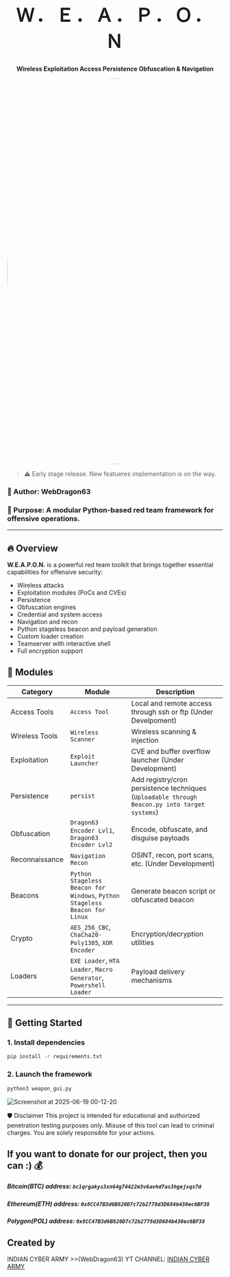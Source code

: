 <h1 align="center" style="font-size:3em; letter-spacing:0.1em;">
    Ｗ．Ｅ．Ａ．Ｐ．Ｏ．Ｎ
</h1>
<p align="center"><strong>Wireless Exploitation Access Persistence Obfuscation & Navigation</strong></p>

<p align="center">
  <img src="https://github.com/user-attachments/assets/3a0dda7e-60fb-4c95-93c5-9dd5e0048db0"
       alt="Circular logo"
       width="900"
       style="border-radius:50%;">
</p>

> :warning: Early stage release. New featueres implementation is on the way.

### 👤 Author: WebDragon63  
### 🎯 Purpose: A modular Python-based red team framework for offensive operations.

---

## 🔥 Overview

**W.E.A.P.O.N.** is a powerful red team toolkit that brings together essential capabilities for offensive security:
- Wireless attacks
- Exploitation modules (PoCs and CVEs)
- Persistence
- Obfuscation engines
- Credential and system access
- Navigation and recon
- Python stageless beacon and payload generation
- Custom loader creation
- Teamserver with interactive shell
- Full encryption support



## 🧠 Modules

| Category      | Module     | Description                                 |
|---------------|------------------|---------------------------------------------|
| Access Tools       | `Access Tool`         | Local and remote access through ssh or ftp (Under Develpoment)  |
| Wireless Tools     | `Wireless Scanner`       | Wireless scanning & injection               |
| Exploitation  | `Exploit Launcher`        | CVE and buffer overflow launcher (Under Development)           |
| Persistence   | `persist`        | Add registry/cron persistence techniques (`Uploadable through Beacon.py into target systems`)    |
| Obfuscation   | `Dragon63 Encoder Lvl1`, `Dragon63 Encoder Lvl2`      | Encode, obfuscate, and disguise payloads    |
| Reconnaissance    | `Navigation Recon`     | OSINT, recon, port scans, etc. (Under Development)             |
| Beacons        | `Python Stageless Beacon for Windows`, `Python Stageless Beacon for Linux`        | Generate beacon script or obfuscated beacon |
| Crypto        | `AES_256_CBC`, `ChaCha20-Poly1305`, `XOR Encoder` | Encryption/decryption utilities |
| Loaders       | `EXE Loader`, `HTA Loader`, `Macro Generator`, `Powershell Loader` | Payload delivery mechanisms |

---

## 🚀 Getting Started

### 1. Install dependencies
```bash
pip install -r requirements.txt
```
### 2. Launch the framework
```bash
python3 weapon_gui.py
```
![Screenshot at 2025-06-19 00-12-20](https://github.com/user-attachments/assets/f11293e8-80c2-4838-b7fa-93b5f21edc6e)

🛡 Disclaimer
This project is intended for educational and authorized penetration testing purposes only.
Misuse of this tool can lead to criminal charges. You are solely responsible for your actions.

## If you want to donate for our project, then you can :) 💰
##### Bitcoin(BTC) address: `bc1qrgakys3xn64g74422m3v6avhd7as3hgejsqs7d`
##### Ethereum(ETH) address: `0x8CC47B3d6B820D7c72b2778d3D684b430ec6BF38`
##### Polygon(POL) address: `0x8CC47B3d6B820D7c72b2778d3D684b430ec6BF38`

## Created by
INDIAN CYBER ARMY >>(WebDragon63)
YT CHANNEL: [INDIAN CYBER ARMY](https://www.youtube.com/@webdragon63)
